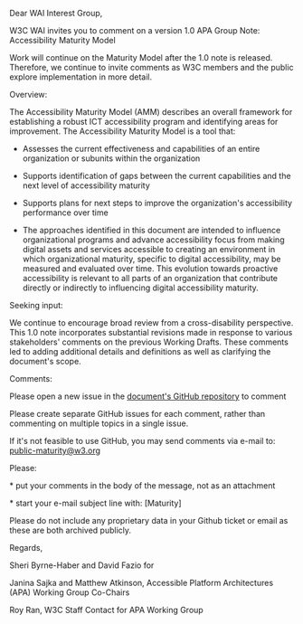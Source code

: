 Dear WAI Interest Group,

W3C WAI invites you to comment on a version 1.0 APA Group Note:
Accessibility Maturity Model

Work will continue on the Maturity Model after the 1.0 note is released.
Therefore, we continue to invite comments as W3C members and the public
explore implementation in more detail.

Overview:

The Accessibility Maturity Model (AMM) describes an overall framework
for establishing a robust ICT accessibility program and identifying
areas for improvement. The Accessibility Maturity Model is a tool that:

-   Assesses the current effectiveness and capabilities of an entire
    organization or subunits within the organization

-   Supports identification of gaps between the current capabilities and
    the next level of accessibility maturity

-   Supports plans for next steps to improve the organization\'s
    accessibility performance over time

-   The approaches identified in this document are intended to influence organizational programs and advance accessibility focus from making digital assets and services       accessible to creating an environment in which organizational maturity, specific to digital accessibility, may be measured and evaluated over time. This evolution     towards proactive accessibility is relevant to all parts of an organization that contribute directly or indirectly to influencing digital accessibility maturity.

Seeking input:

We continue to encourage broad review from a cross-disability
perspective. This 1.0 note incorporates substantial revisions made in
response to various stakeholders\' comments on the previous Working
Drafts. These comments led to adding additional details and definitions
as well as clarifying the document\'s scope.

Comments:

Please open a new issue in the [document\'s GitHub
repository](https://github.com/w3c/maturity-model/issues/new) to comment

Please create separate GitHub issues for each comment, rather than
commenting on multiple topics in a single issue.

If it\'s not feasible to use GitHub, you may send comments via e-mail
to: <public-maturity@w3.org>

Please:

\* put your comments in the body of the message, not as an attachment

\* start your e-mail subject line with: \[Maturity\]

Please do not include any proprietary data in your Github ticket or
email as these are both archived publicly.

Regards,

Sheri Byrne-Haber and David Fazio for

Janina Sajka and Matthew Atkinson, Accessible Platform Architectures
(APA) Working Group Co-Chairs

Roy Ran, W3C Staff Contact for APA Working Group
